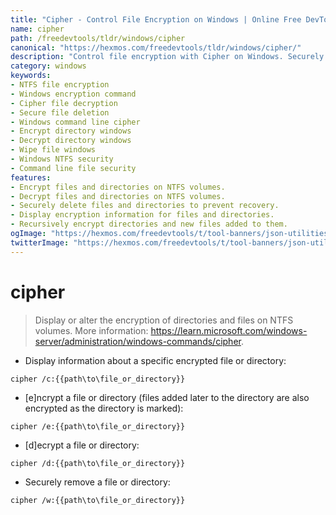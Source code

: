 ```yaml
---
title: "Cipher - Control File Encryption on Windows | Online Free DevTools by Hexmos"
name: cipher
path: /freedevtools/tldr/windows/cipher
canonical: "https://hexmos.com/freedevtools/tldr/windows/cipher/"
description: "Control file encryption with Cipher on Windows. Securely encrypt, decrypt, and wipe files and directories on NTFS volumes. Free online tool, no registration required."
category: windows
keywords:
- NTFS file encryption
- Windows encryption command
- Cipher file decryption
- Secure file deletion
- Windows command line cipher
- Encrypt directory windows
- Decrypt directory windows
- Wipe file windows
- Windows NTFS security
- Command line file security
features:
- Encrypt files and directories on NTFS volumes.
- Decrypt files and directories on NTFS volumes.
- Securely delete files and directories to prevent recovery.
- Display encryption information for files and directories.
- Recursively encrypt directories and new files added to them.
ogImage: "https://hexmos.com/freedevtools/t/tool-banners/json-utilities-banner.png"
twitterImage: "https://hexmos.com/freedevtools/t/tool-banners/json-utilities-banner.png"
---
```


# cipher

> Display or alter the encryption of directories and files on NTFS volumes.
> More information: <https://learn.microsoft.com/windows-server/administration/windows-commands/cipher>.

- Display information about a specific encrypted file or directory:

`cipher /c:{{path\to\file_or_directory}}`

- [e]ncrypt a file or directory (files added later to the directory are also encrypted as the directory is marked):

`cipher /e:{{path\to\file_or_directory}}`

- [d]ecrypt a file or directory:

`cipher /d:{{path\to\file_or_directory}}`

- Securely remove a file or directory:

`cipher /w:{{path\to\file_or_directory}}`
